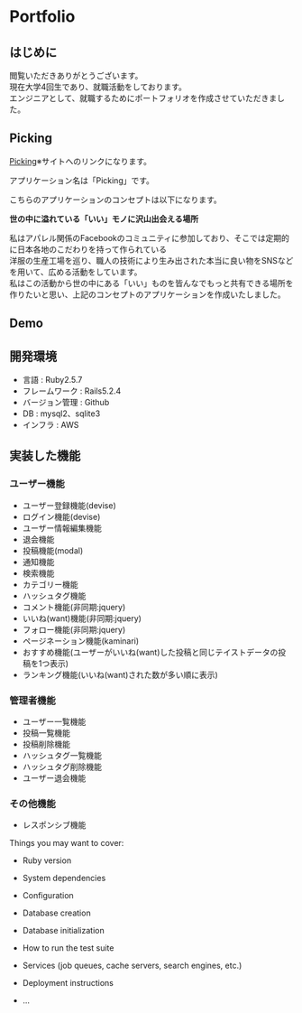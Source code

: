 # Portfolio

## はじめに

閲覧いただきありがとうございます。<br>
現在大学4回生であり、就職活動をしております。<br>
エンジニアとして、就職するためにポートフォリオを作成させていただきました。<br>

## Picking

[Picking](http://3.18.87.131/)※サイトへのリンクになります。

アプリケーション名は「Picking」です。

こちらのアプリケーションのコンセプトは以下になります。<br>

**世の中に溢れている「いい」モノに沢山出会える場所**<br>

私はアパレル関係のFacebookのコミュニティに参加しており、そこでは定期的に日本各地のこだわりを持って作られている<br>
洋服の生産工場を巡り、職人の技術により生み出された本当に良い物をSNSなどを用いて、広める活動をしています。<br>私はこの活動から世の中にある「いい」ものを皆んなでもっと共有できる場所を作りたいと思い、上記のコンセプトのアプリケーションを作成いたしました。

## Demo


## 開発環境

- 言語 : Ruby2.5.7
- フレームワーク : Rails5.2.4
- バージョン管理 : Github
- DB : mysql2、sqlite3
- インフラ : AWS

## 実装した機能

### ユーザー機能

- ユーザー登録機能(devise)
- ログイン機能(devise)
- ユーザー情報編集機能
- 退会機能
- 投稿機能(modal)
- 通知機能
- 検索機能
- カテゴリー機能
- ハッシュタグ機能
- コメント機能(非同期:jquery)
- いいね(want)機能(非同期:jquery)
- フォロー機能(非同期:jquery)
- ページネーション機能(kaminari)
- おすすめ機能(ユーザーがいいね(want)した投稿と同じテイストデータの投稿を1つ表示)
- ランキング機能(いいね(want)された数が多い順に表示)

### 管理者機能

- ユーザー一覧機能
- 投稿一覧機能
- 投稿削除機能
- ハッシュタグ一覧機能
- ハッシュタグ削除機能
- ユーザー退会機能

### その他機能

- レスポンシブ機能









Things you may want to cover:

* Ruby version

* System dependencies

* Configuration

* Database creation

* Database initialization

* How to run the test suite

* Services (job queues, cache servers, search engines, etc.)

* Deployment instructions

* ...
